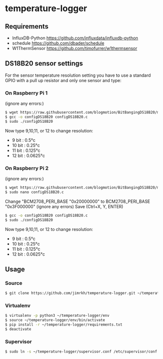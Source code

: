 # temperature-logger

## Requirements
* InfluxDB-Python https://github.com/influxdata/influxdb-python
* schedule https://github.com/dbader/schedule
* W1ThermSensor https://github.com/timofurrer/w1thermsensor

## DS18B20 sensor settings

For the sensor temperature resolution setting you have to use a standard GPIO with a pull up resistor and only one sensor and type:

### On Raspberry Pi 1

(ignore any errors:)

```bash
$ wget https://raw.githubusercontent.com/blogmotion/BitBangingDS18B20/master/configDS18B20.c
$ gcc -o configDS18B20 configDS18B20.c
$ sudo ./configDS18B20
```

Now type 9,10,11, or 12 to change resolution:

* 9 bit : 0.5°c
* 10 bit : 0.25°c
* 11 bit : 0.125°c
* 12 bit : 0.0625°c

### On Raspberry Pi 2

(ignore any errors:)

```bash
$ wget https://raw.githubusercontent.com/blogmotion/BitBangingDS18B20/master/configDS18B20.c
$ sudo nano configDS18B20.c
```

Change "BCM2708_PERI_BASE "0x20000000" to BCM2708_PERI_BASE "0x3F000000" (ignore any errors)
Save (Ctrl+X, Y, ENTER)

```bash
$ gcc -o configDS18B20 configDS18B20.c
$ sudo ./configDS18B20
```

Now type 9,10,11, or 12 to change resolution:

* 9 bit : 0.5°c
* 10 bit : 0.25°c
* 11 bit : 0.125°c
* 12 bit : 0.0625°c

## Usage

### Source
```bash
$ git clone https://github.com/jimrkh/temperature-logger.git ~/temperature-logger
```

### Virtualenv

```bash
$ virtualenv -p python3 ~/temperature-logger/env
$ source ~/temperature-logger/env/bin/activate
$ pip install -r ~/temperature-logger/requirements.txt
$ deactivate
```

### Supervisor

```bash
$ sudo ln -s ~/temperature-logger/supervisor.conf /etc/supervisor/conf.d/temperature-logger.conf
```

